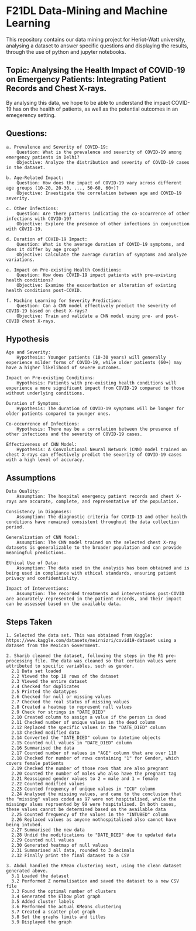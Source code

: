 # F21DL Data-Mining and Machine Learning

This repository contains our data mining project for Heriot-Watt university, analysing a dataset to answer specific questions and displaying the results, through the use of python and jupyter notebooks.

## Topic: Analysing the Health Impact of COVID-19 on Emergency Patients: Integrating Patient Records and Chest X-rays.

By analysing this data, we hope to be able to understand the impact COVID-19 has on the health of patients, as well as the potential outcomes in an emegerency setting.

## Questions:

    a. Prevalence and Severity of COVID-19:
        Question: What is the prevalence and severity of COVID-19 among emergency patients in Delhi?
        Objective: Analyze the distribution and severity of COVID-19 cases in the dataset.

    b. Age-Related Impact:
        Question: How does the impact of COVID-19 vary across different age groups (10-20, 20-30, ..., 50-60, 60+)?
        Objective: Investigate the correlation between age and COVID-19 severity.

    c. Other Infections:
        Question: Are there patterns indicating the co-occurrence of other infections with COVID-19?
        Objective: Explore the presence of other infections in conjunction with COVID-19.

    d. Duration of COVID-19 Impact:
        Question: What is the average duration of COVID-19 symptoms, and does it differ by age group?
        Objective: Calculate the average duration of symptoms and analyze variations.

    e. Impact on Pre-existing Health Conditions:
        Question: How does COVID-19 impact patients with pre-existing health conditions?
        Objective: Examine the exacerbation or alteration of existing health conditions post-COVID.

    f. Machine Learning for Severity Prediction:
        Question: Can a CNN model effectively predict the severity of COVID-19 based on chest X-rays?
        Objective: Train and validate a CNN model using pre- and post-COVID chest X-rays.

## Hypothesis

    Age and Severity:
        Hypothesis: Younger patients (10-30 years) will generally experience milder forms of COVID-19, while older patients (60+) may have a higher likelihood of severe outcomes.

    Impact on Pre-existing Conditions:
        Hypothesis: Patients with pre-existing health conditions will experience a more significant impact from COVID-19 compared to those without underlying conditions.

    Duration of Symptoms:
        Hypothesis: The duration of COVID-19 symptoms will be longer for older patients compared to younger ones.

    Co-occurrence of Infections:
        Hypothesis: There may be a correlation between the presence of other infections and the severity of COVID-19 cases.

    Effectiveness of CNN Model:
        Hypothesis: A Convolutional Neural Network (CNN) model trained on chest X-rays can effectively predict the severity of COVID-19 cases with a high level of accuracy.

## Assumptions

    Data Quality:
        Assumption: The hospital emergency patient records and chest X-rays are accurate, complete, and representative of the population.

    Consistency in Diagnoses:
        Assumption: The diagnostic criteria for COVID-19 and other health conditions have remained consistent throughout the data collection period.

    Generalization of CNN Model:
        Assumption: The CNN model trained on the selected chest X-ray datasets is generalizable to the broader population and can provide meaningful predictions.

    Ethical Use of Data:
        Assumption: The data used in the analysis has been obtained and is being used in compliance with ethical standards, ensuring patient privacy and confidentiality.

    Impact of Interventions:
        Assumption: The recorded treatments and interventions post-COVID are accurately represented in the patient records, and their impact can be assessed based on the available data.

## Steps Taken

    1. Selected the data set. This was obtained from Kaggle: https://www.kaggle.com/datasets/meirnizri/covid19-dataset using a dataset from the Mexican Government.
    
    2. Sharib cleaned the dataset, following the steps in the R1 pre-processing file. The data was cleaned so that certain values were attributed to specific variables, such as gender.
      2.1 Data set loaded
      2.2 Viewed the top 10 rows of the dataset
      2.3 Viewed the entire dataset
      2.4 Checked for duplicates
      2.5 Printed the datatypes
      2.6 Checked for null or missing values
      2.7 Checked the real status of missing values
      2.8 Created a heatmap to represent null values
      2.9 Check for strings in "DATE_DIED"
      2.10 Created column to assign a value if the person is dead
      2.11 Checked number of unique values in the dead column
      2.12 Replaced the specific values in the "DATE_DIED" column
      2.13 Checked modified data
      2.14 Converted the "DATE_DIED" column to datetime objects
      2.15 Counted null values in "DATE_DIED" column
      2.16 Summarised the data
      2.17 Counted number of values in "AGE" column that are over 110 
      2.18 Checked for number of rows containing "1" for Gender, which covers female patients
      2.19 Checked the number of those rows that are also pregnant
      2.20 Counted the number of males who also have the pregnant tag
      2.21 Reassigned gender values to 2 = male and 1 = female
      2.22 Counted modified values
      2.23 Counted frequency of unique values in "ICU" column
      2.24 Analysed the missing values, and came to the conclusion that the "missing" values coded as 97 were not hospitalised, while the missingv alues reprsented by 99 were hospitalised. In both cases, these values cannot be determined based on the available data
      2.25 Counted frequency of the values in the "INTUBED" column
      2.26 Replaced values as anyone nothospitalised also cannot have being intubed.
      2.27 Summarised the new data
      2.28 Undid the modifications to "DATE_DIED" due to updated data
      2.29 Counted null values
      2.30 Generated heatmap of null values
      2.31 Summarised all data, rounded to 3 decimals
      2.32 Finally print the final dataset to a CSV
      
    3. Abdul handled the KMean clustering next, using the clean dataset generated above.
      3.1 Loaded the dataset
      3.2 Performed Z normalisation and saved the dataset to a new CSV file
      3.3 Found the optimal number of clusters
      3.4 Generated the Elbow plot graph
      3.5 Added cluster labels
      3.6 Performed the actual KMeans clustering
      3.7 Created a scatter plot graph
      3.8 Set the graphs limits and titles
      3.9 Displayed the graph
  
